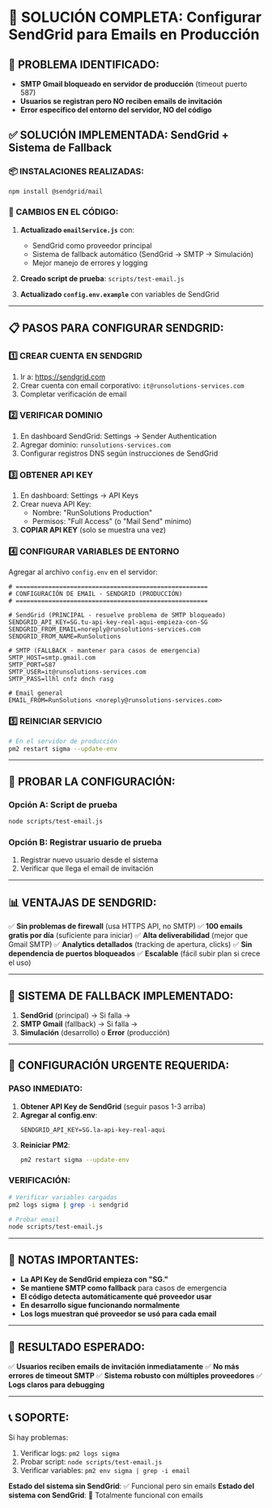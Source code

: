 # 🚀 SOLUCIÓN COMPLETA: Configurar SendGrid para Emails en Producción

## 🔴 PROBLEMA IDENTIFICADO:
- **SMTP Gmail bloqueado en servidor de producción** (timeout puerto 587)
- **Usuarios se registran pero NO reciben emails de invitación**
- **Error específico del entorno del servidor, NO del código**

## ✅ SOLUCIÓN IMPLEMENTADA: SendGrid + Sistema de Fallback

### 📦 INSTALACIONES REALIZADAS:
```bash
npm install @sendgrid/mail
```

### 🔧 CAMBIOS EN EL CÓDIGO:
1. **Actualizado `emailService.js`** con:
   - SendGrid como proveedor principal
   - Sistema de fallback automático (SendGrid → SMTP → Simulación)
   - Mejor manejo de errores y logging

2. **Creado script de prueba**: `scripts/test-email.js`

3. **Actualizado `config.env.example`** con variables de SendGrid

---

## 📋 PASOS PARA CONFIGURAR SENDGRID:

### 1️⃣ **CREAR CUENTA EN SENDGRID**
1. Ir a: https://sendgrid.com
2. Crear cuenta con email corporativo: `it@runsolutions-services.com`
3. Completar verificación de email

### 2️⃣ **VERIFICAR DOMINIO**
1. En dashboard SendGrid: Settings → Sender Authentication
2. Agregar dominio: `runsolutions-services.com`
3. Configurar registros DNS según instrucciones de SendGrid

### 3️⃣ **OBTENER API KEY**
1. En dashboard: Settings → API Keys
2. Crear nueva API Key:
   - Nombre: "RunSolutions Production"
   - Permisos: "Full Access" (o "Mail Send" mínimo)
3. **COPIAR API KEY** (solo se muestra una vez)

### 4️⃣ **CONFIGURAR VARIABLES DE ENTORNO**

Agregar al archivo `config.env` en el servidor:

```env
# =====================================================
# CONFIGURACIÓN DE EMAIL - SENDGRID (PRODUCCIÓN)
# =====================================================

# SendGrid (PRINCIPAL - resuelve problema de SMTP bloqueado)
SENDGRID_API_KEY=SG.tu-api-key-real-aqui-empieza-con-SG
SENDGRID_FROM_EMAIL=noreply@runsolutions-services.com
SENDGRID_FROM_NAME=RunSolutions

# SMTP (FALLBACK - mantener para casos de emergencia)
SMTP_HOST=smtp.gmail.com
SMTP_PORT=587
SMTP_USER=it@runsolutions-services.com
SMTP_PASS=llhl cnfz dnch rasg

# Email general
EMAIL_FROM=RunSolutions <noreply@runsolutions-services.com>
```

### 5️⃣ **REINICIAR SERVICIO**
```bash
# En el servidor de producción
pm2 restart sigma --update-env
```

---

## 🧪 PROBAR LA CONFIGURACIÓN:

### Opción A: Script de prueba
```bash
node scripts/test-email.js
```

### Opción B: Registrar usuario de prueba
1. Registrar nuevo usuario desde el sistema
2. Verificar que llega el email de invitación

---

## 📊 VENTAJAS DE SENDGRID:

✅ **Sin problemas de firewall** (usa HTTPS API, no SMTP)
✅ **100 emails gratis por día** (suficiente para iniciar)
✅ **Alta deliverabilidad** (mejor que Gmail SMTP)
✅ **Analytics detallados** (tracking de apertura, clicks)
✅ **Sin dependencia de puertos bloqueados**
✅ **Escalable** (fácil subir plan si crece el uso)

---

## 🔄 SISTEMA DE FALLBACK IMPLEMENTADO:

1. **SendGrid** (principal) → Si falla →
2. **SMTP Gmail** (fallback) → Si falla →
3. **Simulación** (desarrollo) o **Error** (producción)

---

## 🚨 CONFIGURACIÓN URGENTE REQUERIDA:

### PASO INMEDIATO:
1. **Obtener API Key de SendGrid** (seguir pasos 1-3 arriba)
2. **Agregar al config.env**:
   ```env
   SENDGRID_API_KEY=SG.la-api-key-real-aqui
   ```
3. **Reiniciar PM2**:
   ```bash
   pm2 restart sigma --update-env
   ```

### VERIFICACIÓN:
```bash
# Verificar variables cargadas
pm2 logs sigma | grep -i sendgrid

# Probar email
node scripts/test-email.js
```

---

## 📝 NOTAS IMPORTANTES:

- **La API Key de SendGrid empieza con "SG."**
- **Se mantiene SMTP como fallback** para casos de emergencia
- **El código detecta automáticamente qué proveedor usar**
- **En desarrollo sigue funcionando normalmente**
- **Los logs muestran qué proveedor se usó para cada email**

---

## 🎯 RESULTADO ESPERADO:

✅ **Usuarios reciben emails de invitación inmediatamente**
✅ **No más errores de timeout SMTP**
✅ **Sistema robusto con múltiples proveedores**
✅ **Logs claros para debugging**

---

## 📞 SOPORTE:

Si hay problemas:
1. Verificar logs: `pm2 logs sigma`
2. Probar script: `node scripts/test-email.js`
3. Verificar variables: `pm2 env sigma | grep -i email`

**Estado del sistema sin SendGrid**: ✅ Funcional pero sin emails
**Estado del sistema con SendGrid**: 🚀 Totalmente funcional con emails